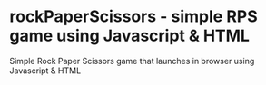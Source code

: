 # rockPaperScissors - simple RPS game using Javascript & HTML
Simple Rock Paper Scissors game that launches in browser using Javascript &amp; HTML
